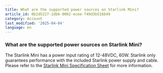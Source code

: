 ```yaml
---
title: What are the supported power sources on Starlink Mini?
article_id: 0b2d5227-1db6-0002-ecee-f49d3b516b49
category: Account
last_modified: '2025-04-04'
language: en
---
```


### What are the supported power sources on Starlink Mini?
The Starlink Mini has a power input rating of 12-48VDC, 60W. Starlink only guarantees performance with the included Starlink power supply and cable. Please refer to the [Starlink Mini Specification Sheet](https://www.starlink.com/support/article/<https:/www.starlink.com/public-files/specification_sheet_mini.pdf>) for more information.